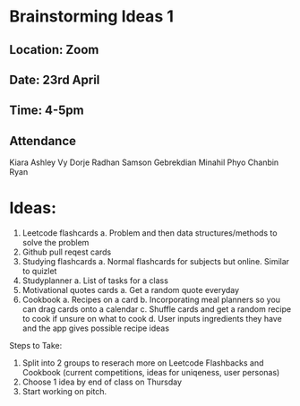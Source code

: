 # Brainstorming Ideas 1

## Location: Zoom 
## Date: 23rd April
## Time: 4-5pm 

## Attendance
Kiara
Ashley
Vy
Dorje Radhan 
Samson Gebrekdian
Minahil 
Phyo 
Chanbin
Ryan

# Ideas:
1) Leetcode flashcards
   a. Problem and then data structures/methods to solve the problem
2) Github pull reqest cards
3) Studying flashcards
   a. Normal flashcards for subjects but online. Similar to quizlet 
4) Studyplanner
   a. List of tasks for a class
5) Motivational quotes cards
   a. Get a random quote everyday
6) Cookbook
   a. Recipes on a card
   b. Incorporating meal planners so you can drag cards onto a calendar
   c. Shuffle cards and get a random recipe to cook if unsure on what to cook
   d. User inputs ingredients they have and the app gives possible recipe ideas


Steps to Take:
1) Split into 2 groups to reserach more on Leetcode Flashbacks and Cookbook (current competitions, ideas for uniqeness, user personas)
2) Choose 1 idea by end of class on Thursday
3) Start working on pitch.
